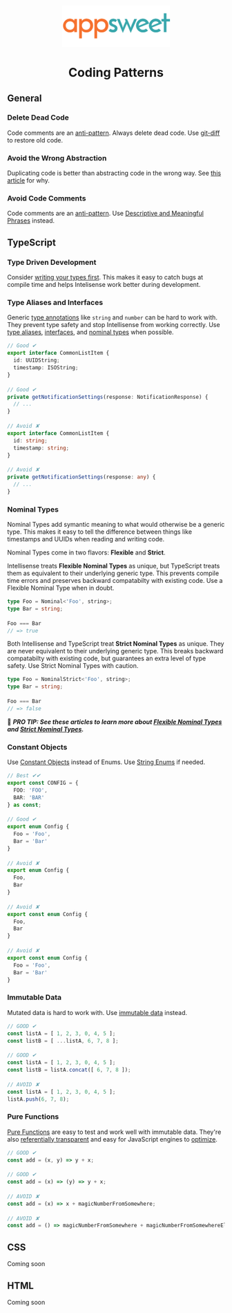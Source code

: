 <p align="center">
  <img src="assets/logo.png" alt="Appsweet Logo" width="250" height="auto" />
</p>

<h1 align="center">Coding Patterns</h1>

## General

### Delete Dead Code

Code comments are an [anti-pattern](https://kentcdodds.com/blog/please-dont-commit-commented-out-code). Always delete dead code. Use [git-diff](https://git-scm.com/docs/git-diff) to restore old code.

### Avoid the Wrong Abstraction

Duplicating code is better than abstracting code in the wrong way. See [this article](https://sandimetz.com/blog/2016/1/20/the-wrong-abstraction) for why.

### Avoid Code Comments

Code comments are an [anti-pattern](https://kentcdodds.com/blog/please-dont-commit-commented-out-code). Use [Descriptive and Meaningful Phrases](#descriptive-and-meaningful-phrases) instead.

## TypeScript

### Type Driven Development

Consider [writing your types first](https://www.olioapps.com/blog/type-driven-development-with-typescript/). This makes it easy to catch bugs at compile time and helps Intelisense work better during development. 

### Type Aliases and Interfaces

Generic [type annotations](https://www.typescriptlang.org/docs/handbook/2/everyday-types.html) like `string` and `number` can be hard to work with. They prevent type safety and stop Intellisense from working correctly. Use [type aliases](https://www.typescriptlang.org/docs/handbook/2/everyday-types.html#type-aliases), [interfaces](https://www.typescriptlang.org/docs/handbook/2/everyday-types.html#interfaces), and [nominal types](#nominal-types) when possible.

```ts
// Good ✔
export interface CommonListItem {
  id: UUIDString;
  timestamp: ISOString;
}

// Good ✔
private getNotificationSettings(response: NotificationResponse) {
  // ...
}

// Avoid ✘
export interface CommonListItem {
  id: string;
  timestamp: string;
}

// Avoid ✘
private getNotificationSettings(response: any) {
  // ...
}
```

### Nominal Types

Nominal Types add symantic meaning to what would otherwise be a generic type. This makes it easy to tell the difference between things like timestamps and UUIDs when reading and writing code.

Nominal Types come in two flavors: **Flexible** and **Strict**.

Intellisense treats **Flexible Nominal Types** as unique, but TypeScript treats them as equivalent to their underlying generic type. This prevents compile time errors and preserves backward compatabilty with existing code. Use a Flexible Nominal Type when in doubt.

```ts
type Foo = Nominal<'Foo', string>;
type Bar = string;

Foo === Bar
// => true
```

Both Intellisense and TypeScript treat **Strict Nominal Types** as unique. They are never equivalent to their underlying generic type. This breaks backward compatabilty with existing code, but guarantees an extra level of type safety. Use Strict Nominal Types with caution.

```ts
type Foo = NominalStrict<'Foo', string>;
type Bar = string;

Foo === Bar
// => false
```

:dart: ***PRO TIP: See these articles to learn more about [Flexible Nominal Types](https://spin.atomicobject.com/2018/01/15/typescript-flexible-nominal-typing/) and [Strict Nominal Types](https://www.typescriptlang.org/play#example/nominal-typing).***

### Constant Objects

Use [Constant Objects](https://www.typescriptlang.org/docs/handbook/enums.html#objects-vs-enums) instead of Enums. Use [String Enums](https://www.typescriptlang.org/docs/handbook/enums.html#string-enums) if needed.

```ts
// Best ✔✔
export const CONFIG = {
  FOO: 'FOO',
  BAR: 'BAR'
} as const;

// Good ✔
export enum Config {
  Foo = 'Foo',
  Bar = 'Bar'
}

// Avoid ✘
export enum Config {
  Foo,
  Bar
}

// Avoid ✘
export const enum Config {
  Foo,
  Bar
}

// Avoid ✘
export const enum Config {
  Foo = 'Foo',
  Bar = 'Bar'
}
```

### Immutable Data

Mutated data is hard to work with. Use [immutable data](https://en.wikipedia.org/wiki/Immutable_object) instead.

```ts
// GOOD ✔
const listA = [ 1, 2, 3, 0, 4, 5 ];
const listB = [ ...listA, 6, 7, 8 ];

// GOOD ✔
const listA = [ 1, 2, 3, 0, 4, 5 ];
const listB = listA.concat([ 6, 7, 8 ]);

// AVOID ✘
const listA = [ 1, 2, 3, 0, 4, 5 ];
listA.push(6, 7, 8);
```

### Pure Functions

[Pure Functions](https://en.wikipedia.org/wiki/Pure_function) are easy to test and work well with immutable data. They're also [referentially transparent](https://www.yld.io/blog/the-not-so-scary-guide-to-functional-programming/) and easy for JavaScript engines to [optimize](https://v8.dev/blog/turbofan-jit).

```ts
// GOOD ✔
const add = (x, y) => y + x;

// GOOD ✔
const add = (x) => (y) => y + x;

// AVOID ✘
const add = (x) => x + magicNumberFromSomewhere;

// AVOID ✘
const add = () => magicNumberFromSomewhere + magicNumberFromSomewhereElse;
```

## CSS

Coming soon

## HTML

Coming soon
